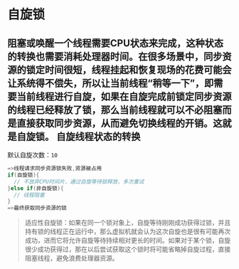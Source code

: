 自旋锁
======
阻塞或唤醒一个线程需要CPU状态来完成，这种状态的转换也需要消耗处理器时间。在很多场景中，同步资源的锁定时间很短，线程挂起和恢复现场的花费可能会让系统得不偿失，所以让当前线程“稍等一下”，即需要当前线程进行自旋，如果在自旋完成前锁定同步资源的线程已经释放了锁，那么当前线程就可以不必阻塞而是直接获取同步资源，从而避免切换线程的开销。这就是自旋锁。
自旋线程状态的转换
------
默认自旋次数：`10`
``` java
=>线程请求同步资源锁失败,资源被占用
if(自旋锁){
  // 不放弃CPU时间片，通过自旋等待锁释放，多次重试
}else if(非自旋锁){
  // 线程阻塞
}
=>最终获取同步资源的锁
```
> 适应性自旋锁：如果在同一个锁对象上，自旋等待刚刚成功获得过锁，并且持有锁的线程正在运行中，那么虚拟机就会认为这次自旋也是很有可能再次成功，进而它将允许自旋等待持续相对更长的时间。如果对于某个锁，自旋很少成功获得过，那在以后尝试获取这个锁时将可能省略掉自旋过程，直接阻塞线程，避免浪费处理器资源。
